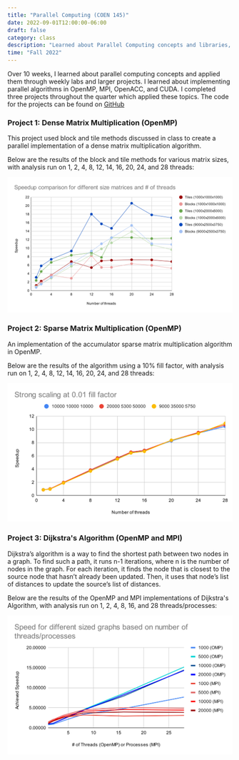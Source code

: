 ```yaml
---
title: "Parallel Computing (COEN 145)"
date: 2022-09-01T12:00:00-06:00
draft: false
category: class
description: "Learned about Parallel Computing concepts and libraries, including OpenMP, MPI, OpenACC, and CUDA"
time: "Fall 2022"
---
```


Over 10 weeks, I learned about parallel computing concepts and applied them through weekly labs and larger projects. I learned about implementing parallel algorithms in OpenMP, MPI, OpenACC, and CUDA. I completed three projects throughout the quarter which applied these topics. The code for the projects can be found on [GitHub](https://github.com/jordanmosakowski/parallel-computing)

### Project 1: Dense Matrix Multiplication (OpenMP)

This project used block and tile methods discussed in class to create a parallel implementation of a dense matrix multiplication algorithm.

Below are the results of the block and tile methods for various matrix sizes, with analysis run on 1, 2, 4, 8, 12, 14, 16, 20, 24, and 28 threads:

![Project 1 results](./results1.svg)

### Project 2: Sparse Matrix Multiplication (OpenMP)

An implementation of the accumulator sparse matrix multiplication algorithm in OpenMP.

Below are the results of the algorithm using a 10% fill factor, with analysis run on 1, 2, 4, 8, 12, 14, 16, 20, 24, and 28 threads:

![Project 2 results](./results2.svg)

### Project 3: Dijkstra's Algorithm (OpenMP and MPI)

Dijkstra’s algorithm is a way to find the shortest path between two nodes in a graph. To find such a path, it runs n-1 iterations, where n is the number of nodes in the graph. For each iteration, it finds the node that is closest to the source node that hasn’t already been updated. Then, it uses that node’s list of distances to update the source’s list of distances.

Below are the results of the OpenMP and MPI implementations of Dijkstra's Algorithm, with analysis run on 1, 2, 4, 8, 16, and 28 threads/processes:

![Project 3 results](./results3.svg)

